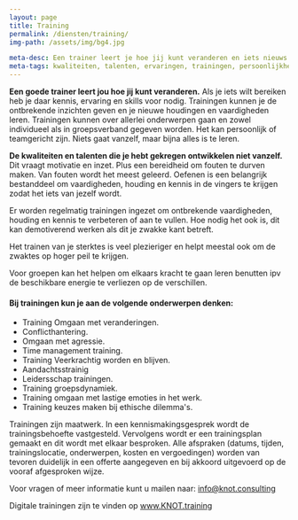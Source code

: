 ```yaml
---
layout: page
title: Training
permalink: /diensten/training/
img-path: /assets/img/bg4.jpg

meta-desc: Een trainer leert je hoe jij kunt veranderen en iets nieuws kunt leren
meta-tags: kwaliteiten, talenten, ervaringen, trainingen, persoonlijkheidstraining, conflicthantering, vaardigheidstraining, agressietraining, leiderstraining, teambuilding, geloof, geloofstraining. christelijke trainingen
---
```


**Een goede trainer leert jou hoe jij kunt veranderen.**
Als je iets wilt bereiken heb je daar kennis, ervaring en skills voor nodig. Trainingen kunnen je de ontbrekende inzichten geven en je nieuwe houdingen en vaardigheden leren.
Trainingen kunnen over allerlei onderwerpen gaan en zowel individueel als in groepsverband gegeven worden. Het kan persoonlijk of teamgericht zijn. Niets gaat vanzelf, maar bijna alles is te leren.

**De kwaliteiten en talenten die je hebt gekregen ontwikkelen niet vanzelf.** Dit vraagt motivatie en inzet. Plus een bereidheid om fouten te durven maken. Van fouten wordt het meest geleerd. Oefenen is een belangrijk bestanddeel om vaardigheden, houding en kennis in de vingers te krijgen zodat het iets van jezelf wordt.

Er worden regelmatig trainingen ingezet om ontbrekende vaardigheden, houding en kennis te verbeteren of aan te vullen. Hoe nodig het ook is, dit kan demotiverend werken als dit je zwakke kant betreft.

Het trainen van je sterktes is veel plezieriger en helpt meestal ook om de zwaktes op hoger peil te krijgen.

Voor groepen kan het helpen om elkaars kracht te gaan leren benutten ipv de beschikbare energie te verliezen op de verschillen.

#### Bij trainingen kun je aan de volgende onderwerpen denken:
- Training Omgaan met veranderingen.
- Conflicthantering.
- Omgaan met agressie.
- Time management training.
- Training Veerkrachtig worden en blijven.
- Aandachtsstrainig
- Leidersschap trainingen.
- Training groepsdynamiek.
- Training omgaan met lastige emoties in het werk.
- Training keuzes maken bij ethische dilemma's.


Trainingen zijn maatwerk. In een kennismakingsgesprek wordt de trainingsbehoefte vastgesteld. 
Vervolgens wordt er een trainingsplan gemaakt en dit wordt met elkaar besproken. Alle afspraken (datums, tijden, trainingslocatie,  onderwerpen, kosten en vergoedingen) worden van tevoren duidelijk in een offerte aangegeven en bij akkoord uitgevoerd op de vooraf afgesproken wijze.

Voor vragen of meer informatie kunt u mailen naar:
info@knot.consulting

Digitale trainingen zijn te vinden op www.KNOT.training

